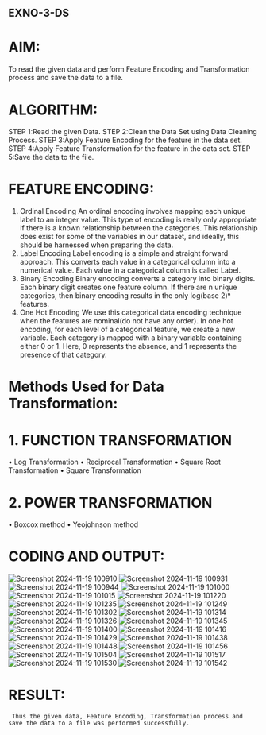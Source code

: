 ## EXNO-3-DS

# AIM:
To read the given data and perform Feature Encoding and Transformation process and save the data to a file.

# ALGORITHM:
STEP 1:Read the given Data.
STEP 2:Clean the Data Set using Data Cleaning Process.
STEP 3:Apply Feature Encoding for the feature in the data set.
STEP 4:Apply Feature Transformation for the feature in the data set.
STEP 5:Save the data to the file.

# FEATURE ENCODING:
1. Ordinal Encoding
An ordinal encoding involves mapping each unique label to an integer value. This type of encoding is really only appropriate if there is a known relationship between the categories. This relationship does exist for some of the variables in our dataset, and ideally, this should be harnessed when preparing the data.
2. Label Encoding
Label encoding is a simple and straight forward approach. This converts each value in a categorical column into a numerical value. Each value in a categorical column is called Label.
3. Binary Encoding
Binary encoding converts a category into binary digits. Each binary digit creates one feature column. If there are n unique categories, then binary encoding results in the only log(base 2)ⁿ features.
4. One Hot Encoding
We use this categorical data encoding technique when the features are nominal(do not have any order). In one hot encoding, for each level of a categorical feature, we create a new variable. Each category is mapped with a binary variable containing either 0 or 1. Here, 0 represents the absence, and 1 represents the presence of that category.

# Methods Used for Data Transformation:
  # 1. FUNCTION TRANSFORMATION
• Log Transformation
• Reciprocal Transformation
• Square Root Transformation
• Square Transformation
  # 2. POWER TRANSFORMATION
• Boxcox method
• Yeojohnson method

# CODING AND OUTPUT:


![Screenshot 2024-11-19 100910](https://github.com/user-attachments/assets/70599565-9f95-482e-ad8a-9bc1ba5e26e2)
![Screenshot 2024-11-19 100931](https://github.com/user-attachments/assets/7c24c815-cb3a-4b28-8ebb-c4d9166deeb0)
![Screenshot 2024-11-19 100944](https://github.com/user-attachments/assets/2b03bd6d-2667-4283-95c0-f2a938218a61)
![Screenshot 2024-11-19 101000](https://github.com/user-attachments/assets/2d481f8b-a3ef-409f-8e04-ad3b263ac505)
![Screenshot 2024-11-19 101015](https://github.com/user-attachments/assets/3e243de5-868c-40f2-9535-0f5be62b4b7f)
![Screenshot 2024-11-19 101220](https://github.com/user-attachments/assets/006c70d4-c357-4002-805f-37b9ac815260)
![Screenshot 2024-11-19 101235](https://github.com/user-attachments/assets/bde4051d-3289-4b20-a9eb-355a514cf74e)
![Screenshot 2024-11-19 101249](https://github.com/user-attachments/assets/adc0a3d4-8198-4908-914b-66dd62c9266a)
![Screenshot 2024-11-19 101302](https://github.com/user-attachments/assets/d4f9f992-fe9a-455a-8fc5-1a2567df2e1a)
![Screenshot 2024-11-19 101314](https://github.com/user-attachments/assets/3306eb87-4dee-42a3-ab75-f9854c93492d)
![Screenshot 2024-11-19 101326](https://github.com/user-attachments/assets/499ceea9-ea25-4759-99bd-a4975cdb8dc8)
![Screenshot 2024-11-19 101345](https://github.com/user-attachments/assets/27d2b086-70ce-4a38-a337-017ce9e82c73)
![Screenshot 2024-11-19 101400](https://github.com/user-attachments/assets/8fbb0d9e-9342-4572-9cc1-4097b8519ef3)
![Screenshot 2024-11-19 101416](https://github.com/user-attachments/assets/5b0d165b-3a3f-4e17-8ac7-c348b1a096ad)
![Screenshot 2024-11-19 101429](https://github.com/user-attachments/assets/9245972b-8fa6-4883-b3f8-a612a463c835)
![Screenshot 2024-11-19 101438](https://github.com/user-attachments/assets/8ae91d38-5760-4c9f-99c9-70674f82c7ef)
![Screenshot 2024-11-19 101448](https://github.com/user-attachments/assets/86177c5a-f02a-4f76-8f59-dcba171727e8)
![Screenshot 2024-11-19 101456](https://github.com/user-attachments/assets/66c69e79-0212-4081-ae15-b266ccd260a7)
![Screenshot 2024-11-19 101504](https://github.com/user-attachments/assets/bf1b0cec-e13b-4374-9c19-aac416e16811)
![Screenshot 2024-11-19 101517](https://github.com/user-attachments/assets/70af6ca5-1a85-450a-aff4-4aae8efb5473)
![Screenshot 2024-11-19 101530](https://github.com/user-attachments/assets/a0ecc985-2d8b-4dda-8afc-9f1f3948777b)
![Screenshot 2024-11-19 101542](https://github.com/user-attachments/assets/fb2c37c9-5dee-4177-88b7-f6aa7205b189)


# RESULT:
     Thus the given data, Feature Encoding, Transformation process and save the data to a file was performed successfully.
  

       

